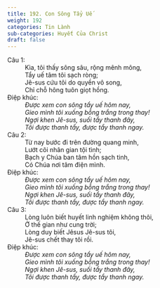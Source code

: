```yaml
---
title: 192. Con Sông Tẩy Uế
weight: 192
categories: Tin Lành
sub-categories: Huyết Của Christ
draft: false
---
```

<dl><dt>Câu 1:</dt><dd data-verse="1">Kìa, tôi thấy sông sâu, rộng mênh mông, <br/>Tẩy uế tâm tôi sạch ròng; <br/>Jê-sus cứu tôi do quyền vô song, <br/>Chỉ chỗ hông tuôn giọt hồng. </dd><dt>Điệp khúc:</dt><dd data-chorus="1"><em>Được xem con sông tẩy uế hôm nay, <br/>Gieo mình tôi xuống bỗng trắng trong thay! <br/>Ngợi khen Jê-sus, suối tẩy thanh đây, <br/>Tôi được thanh tẩy, được tẩy thanh ngay. </em></dd><dt>Câu 2:</dt><dd data-verse="2">Từ nay bước đi trên đường quang minh, <br/>Lướt cõi nhân gian tội tình; <br/>Bạch y Chúa ban tâm hồn sạch tinh, <br/>Có Chúa nơi tâm điện mình. </dd><dt>Điệp khúc:</dt><dd data-chorus="1"><em>Được xem con sông tẩy uế hôm nay, <br/>Gieo mình tôi xuống bỗng trắng trong thay! <br/>Ngợi khen Jê-sus, suối tẩy thanh đây, <br/>Tôi được thanh tẩy, được tẩy thanh ngay. </em></dd><dt>Câu 3:</dt><dd data-verse="3">Lòng luôn biết huyết linh nghiệm không thôi, <br/>Ở thế gian như cung trời; <br/>Lòng duy biết Jêsus Jê-sus tôi, <br/>Jê-sus chết thay tôi rồi. </dd><dt>Điệp khúc:</dt><dd data-chorus="1"><em>Được xem con sông tẩy uế hôm nay, <br/>Gieo mình tôi xuống bỗng trắng trong thay! <br/>Ngợi khen Jê-sus, suối tẩy thanh đây, <br/>Tôi được thanh tẩy, được tẩy thanh ngay. </em></dd></dl>